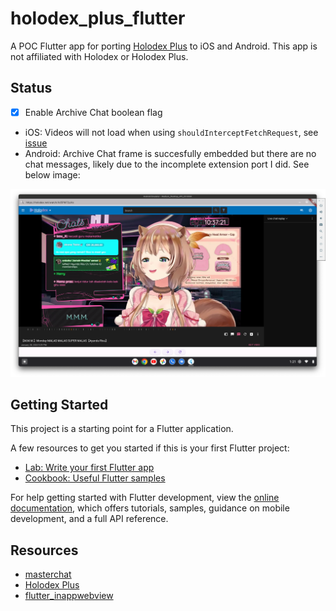 # holodex_plus_flutter

A POC Flutter app for porting [Holodex Plus](https://github.com/HolodexNet/Holodex-Plus) to iOS and Android. This app is
not affiliated with Holodex or Holodex Plus.

## Status

- [x] Enable Archive Chat boolean flag
- iOS: Videos will not load when using `shouldInterceptFetchRequest`, see [issue](https://github.com/pichillilorenzo/flutter_inappwebview/issues/2001)
- Android: Archive Chat frame is succesfully embedded but there are no chat messages, likely due to the
  incomplete extension port I did. See below image:

![Android Screenshot](./doc/AndroidArchiveChatEmpty.png)

## Getting Started

This project is a starting point for a Flutter application.

A few resources to get you started if this is your first Flutter project:

- [Lab: Write your first Flutter app](https://docs.flutter.dev/get-started/codelab)
- [Cookbook: Useful Flutter samples](https://docs.flutter.dev/cookbook)

For help getting started with Flutter development, view the
[online documentation](https://docs.flutter.dev/), which offers tutorials,
samples, guidance on mobile development, and a full API reference.

## Resources

- [masterchat](https://github.com/sigvt/masterchat)
- [Holodex Plus](https://github.com/HolodexNet/Holodex-Plus)
- [flutter_inappwebview](https://pub.dev/packages/flutter_inappwebview)

